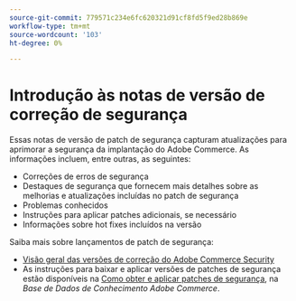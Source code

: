 ```yaml
---
source-git-commit: 779571c234e6fc620321d91cf8fd5f9ed28b869e
workflow-type: tm+mt
source-wordcount: '103'
ht-degree: 0%

---
```

# Introdução às notas de versão de correção de segurança

Essas notas de versão de patch de segurança capturam atualizações para aprimorar a segurança da implantação do Adobe Commerce. As informações incluem, entre outras, as seguintes:

* Correções de erros de segurança
* Destaques de segurança que fornecem mais detalhes sobre as melhorias e atualizações incluídas no patch de segurança
* Problemas conhecidos
* Instruções para aplicar patches adicionais, se necessário
* Informações sobre hot fixes incluídos na versão

Saiba mais sobre lançamentos de patch de segurança:

* [Visão geral das versões de correção do Adobe Commerce Security](/help/release/release-notes/security/overview.md#about-adobe-commerce-security-patch-releases)
* As instruções para baixar e aplicar versões de patches de segurança estão disponíveis na [Como obter e aplicar patches de segurança](https://experienceleague.adobe.com/en/docs/commerce-knowledge-base/kb/how-to/how-to-obtain-and-apply-security-patches), na _Base de Dados de Conhecimento Adobe Commerce_.
